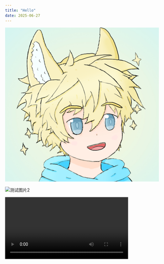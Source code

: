```yaml
---
title: "Hello"
date: 2025-06-27
---
```


![测试图片](https://raw.githubusercontent.com/MagicKuro/skills-github-pages/main/images/image.png)

![测试图片2](https://cdn.pixabay.com/photo/2025/05/14/10/09/bridge-9599215_1280.jpg)

<video width="80%" controls>
  <source src="https://raw.githubusercontent.com/MagicKuro/skills-github-pages/main/videos/test_video2.mp4" type="video/mp4">
  你的浏览器不支持视频播放
</video>
